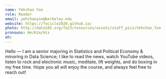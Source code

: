```yaml
---
name: Yehchan Yoo
role: Reader
email: yehchanyoo@berkeley.edu
website: https://focicle2020.github.io/
photo: http://data102.org/fa23/resources/assets/staff_pics/Yehchan_Yoo.jpeg
pronouns: He/Him/His
oh: 
---
```

Hello — I am a senior majoring in Statistics and Political Economy & minoring in Data Science; I like to read the news, watch YouTube videos, listen to rock and electronic music, meditate, lift weights, and do boxing in my free time. Hope you all will enjoy the course, and always feel free to reach out!